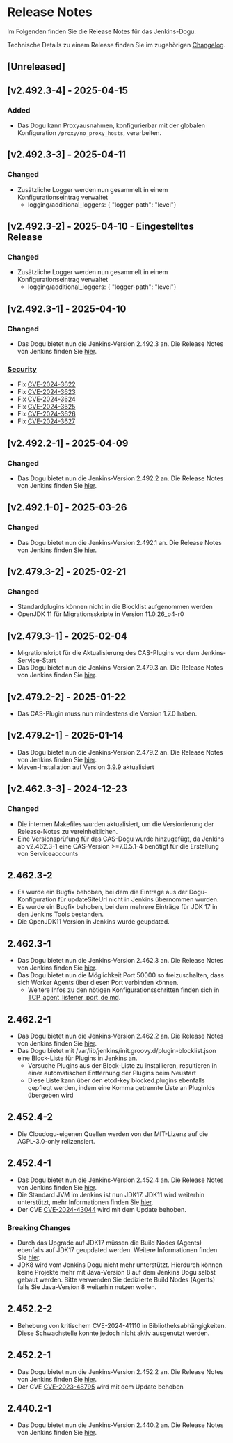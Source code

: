 # Release Notes

Im Folgenden finden Sie die Release Notes für das Jenkins-Dogu.

Technische Details zu einem Release finden Sie im zugehörigen [Changelog](https://docs.cloudogu.com/de/docs/dogus/jenkins/CHANGELOG/).

## [Unreleased]

## [v2.492.3-4] - 2025-04-15
### Added
* Das Dogu kann Proxyausnahmen, konfigurierbar mit der globalen Konfiguration `/proxy/no_proxy_hosts`, verarbeiten.

## [v2.492.3-3] - 2025-04-11
### Changed
* Zusätzliche Logger werden nun gesammelt in einem Konfigurationseintrag verwaltet
    * logging/additional_loggers: { "logger-path": "level"}

## [v2.492.3-2] - 2025-04-10 - Eingestelltes Release
### Changed
* Zusätzliche Logger werden nun gesammelt in einem Konfigurationseintrag verwaltet
  * logging/additional_loggers: { "logger-path": "level"}

## [v2.492.3-1] - 2025-04-10
### Changed
* Das Dogu bietet nun die Jenkins-Version 2.492.3 an. Die Release Notes von Jenkins finden Sie [hier](https://www.jenkins.io/changelog-stable/2.492.3/).
### [Security](https://www.jenkins.io/security/advisory/2025-04-02)
- Fix [CVE-2024-3622](https://nvd.nist.gov/vuln/detail/CVE-2024-3622) 
- Fix [CVE-2024-3623](https://nvd.nist.gov/vuln/detail/CVE-2024-3623) 
- Fix [CVE-2024-3624](https://nvd.nist.gov/vuln/detail/CVE-2024-3624)
- Fix [CVE-2024-3625](https://nvd.nist.gov/vuln/detail/CVE-2024-3625)
- Fix [CVE-2024-3626](https://nvd.nist.gov/vuln/detail/CVE-2024-3626)
- Fix [CVE-2024-3627](https://nvd.nist.gov/vuln/detail/CVE-2024-3627)

## [v2.492.2-1] - 2025-04-09
### Changed
* Das Dogu bietet nun die Jenkins-Version 2.492.2 an. Die Release Notes von Jenkins finden Sie [hier](https://www.jenkins.io/changelog-stable/2.492.2/).

## [v2.492.1-0] - 2025-03-26
### Changed
* Das Dogu bietet nun die Jenkins-Version 2.492.1 an. Die Release Notes von Jenkins finden Sie [hier](https://www.jenkins.io/changelog-stable/2.492.1/).

## [v2.479.3-2] - 2025-02-21
### Changed
* Standardplugins können nicht in die Blocklist aufgenommen werden
* OpenJDK 11 für Migrationsskripte in Version 11.0.26_p4-r0 

## [v2.479.3-1] - 2025-02-04
* Migrationskript für die Aktualisierung des CAS-Plugins vor dem Jenkins-Service-Start
* Das Dogu bietet nun die Jenkins-Version 2.479.3 an. Die Release Notes von Jenkins finden Sie [hier](https://www.jenkins.io/changelog-stable/2.479.3/).

## [v2.479.2-2] - 2025-01-22
* Das CAS-Plugin muss nun mindestens die Version 1.7.0 haben.

## [v2.479.2-1] - 2025-01-14
* Das Dogu bietet nun die Jenkins-Version 2.479.2 an. Die Release Notes von Jenkins finden Sie [hier](https://www.jenkins.io/changelog-stable/2.479.2/).
* Maven-Installation auf Version 3.9.9 aktualisiert

## [v2.462.3-3] - 2024-12-23
### Changed
* Die internen Makefiles wurden aktualisiert, um die Versionierung der Release-Notes zu vereinheitlichen.
* Eine Versionsprüfung für das CAS-Dogu wurde hinzugefügt, da Jenkins ab v2.462.3-1 eine CAS-Version >=7.0.5.1-4 benötigt für die Erstellung von Serviceaccounts

## 2.462.3-2
* Es wurde ein Bugfix behoben, bei dem die Einträge aus der Dogu-Konfiguration für updateSiteUrl nicht in Jenkins übernommen wurden.
* Es wurde ein Bugfix behoben, bei dem mehrere Einträge für JDK 17 in den Jenkins Tools bestanden.
* Die OpenJDK11 Version in Jenkins wurde geupdated.

## 2.462.3-1
* Das Dogu bietet nun die Jenkins-Version 2.462.3 an. Die Release Notes von Jenkins finden Sie [hier](https://www.jenkins.io/changelog-stable/2.462.3/).
* Das Dogu bietet nun die Möglichkeit Port 50000 so freizuschalten, dass sich Worker Agents über diesen Port verbinden können.
  * Weitere Infos zu den nötigen Konfigurationsschritten finden sich in [TCP_agent_listener_port_de.md](../operations/TCP_agent_listener_port_de.md).

## 2.462.2-1
* Das Dogu bietet nun die Jenkins-Version 2.462.2 an. Die Release Notes von Jenkins finden Sie [hier](https://www.jenkins.io/changelog-stable/2.462.2/).
* Das Dogu bietet mit /var/lib/jenkins/init.groovy.d/plugin-blocklist.json eine Block-Liste für Plugins in Jenkins an.
  * Versuche Plugins aus der Block-Liste zu installieren, resultieren in einer automatischen Entfernung der Plugins beim Neustart
  * Diese Liste kann über den etcd-key blocked.plugins ebenfalls gepflegt werden, indem eine Komma getrennte Liste an PluginIds übergeben wird

## 2.452.4-2
* Die Cloudogu-eigenen Quellen werden von der MIT-Lizenz auf die AGPL-3.0-only relizensiert.

## 2.452.4-1
* Das Dogu bietet nun die Jenkins-Version 2.452.4 an. Die Release Notes von Jenkins finden Sie [hier](https://www.jenkins.io/changelog-stable/2.452.4/).
* Die Standard JVM im Jenkins ist nun JDK17. JDK11 wird weiterhin unterstützt, mehr Informationen finden Sie [hier](https://docs.cloudogu.com/de/docs/dogus/jenkins/operations/Building_with_custom_Java/).
* Der CVE [CVE-2024-43044](https://nvd.nist.gov/vuln/detail/CVE-2024-43044) wird mit dem Update behoben.

### Breaking Changes
* Durch das Upgrade auf JDK17 müssen die Build Nodes (Agents) ebenfalls auf JDK17 geupdated werden. Weitere Informationen finden Sie [hier](https://www.jenkins.io/doc/book/platform-information/upgrade-java-to-17/#jvm-version-on-agents).
* JDK8 wird vom Jenkins Dogu nicht mehr unterstützt. Hierdurch können keine Projekte mehr mit Java-Version 8 auf dem Jenkins Dogu selbst gebaut werden. Bitte verwenden Sie dedizierte Build Nodes (Agents) falls Sie Java-Version 8 weiterhin nutzen wollen.

## 2.452.2-2
* Behebung von kritischem CVE-2024-41110 in Bibliotheksabhängigkeiten. Diese Schwachstelle konnte jedoch nicht aktiv ausgenutzt werden.

## 2.452.2-1

* Das Dogu bietet nun die Jenkins-Version 2.452.2 an. Die Release Notes von Jenkins finden Sie [hier](https://www.jenkins.io/changelog/#v2.452).
* Der CVE [CVE-2023-48795](https://www.jenkins.io/security/advisory/2024-04-17/) wird mit dem Update behoben

## 2.440.2-1

* Das Dogu bietet nun die Jenkins-Version 2.440.2 an. Die Release Notes von Jenkins finden Sie [hier](https://www.jenkins.io/changelog/#v2.440).
